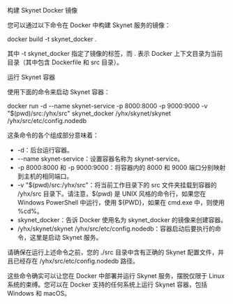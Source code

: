 构建 Skynet Docker 镜像

您可以通过以下命令在 Docker 中构建 Skynet 服务的镜像：

docker build -t skynet_docker .


其中 -t skynet_docker 指定了镜像的标签，而 . 表示 Docker 上下文目录为当前目录（其中包含 Dockerfile 和 src 目录）。

运行 Skynet 容器

使用下面的命令来启动 Skynet 容器：

docker run -d --name skynet-service 
    -p 8000:8000 
    -p 9000:9000 
    -v "$(pwd)/src:/yhx/src" 
    skynet_docker 
    /yhx/skynet/skynet /yhx/src/etc/config.nodedb


这条命令的各个组成部分意味着：

- -d：后台运行容器。
- --name skynet-service：设置容器名称为 skynet-service。
- -p 8000:8000 和 -p 9000:9000：将容器内的 8000 和 9000 端口分别映射到主机的相同端口。
- -v "$(pwd)/src:/yhx/src"：将当前工作目录下的 src 文件夹挂载到容器的 /yhx/src 目录下。请注意，$(pwd) 是 UNIX 风格的命令行，如果您在 Windows PowerShell 中运行，使用 ${PWD}，如果在 cmd.exe 中，则使用 %cd%。
- skynet_docker：告诉 Docker 使用名为 skynet_docker 的镜像来创建容器。
- /yhx/skynet/skynet /yhx/src/etc/config.nodedb：容器启动后要执行的命令，这里是启动 Skynet 服务。

请确保在运行上述命令之前，您的 ./src 目录中含有正确的 Skynet 配置文件，并且已经存在 /yhx/src/etc/config.nodedb 路径。

这些命令确实可以让您在 Docker 中部署并运行 Skynet 服务，摆脱仅限于 Linux 系统的束缚。您可以在 Docker 支持的任何系统上运行 Skynet 容器，包括 Windows 和 macOS。
